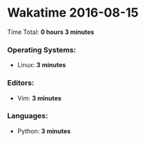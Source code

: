 # Wakatime 2016-08-15

Time Total: **0 hours 3 minutes**

### Operating Systems:
- Linux: **3 minutes** 

### Editors:
- Vim: **3 minutes** 

### Languages:
- Python: **3 minutes** 

